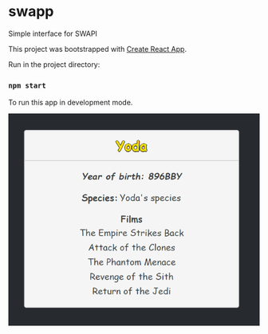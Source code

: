 # swapp
Simple interface for SWAPI

This project was bootstrapped with [Create React App](https://github.com/facebook/create-react-app).

Run in the project directory:

### `npm start`

To run this app in development mode.

![](screens/screen.png)
